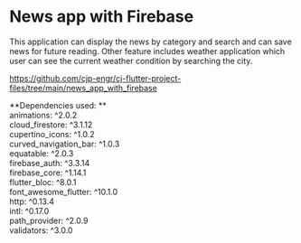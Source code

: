 # News app with Firebase

This application can display the news by category and search and can save news for future reading. Other feature includes weather application which user can see the current weather condition by searching the city.

https://github.com/cjp-engr/cj-flutter-project-files/tree/main/news_app_with_firebase

**Dependencies used: **
<br />
  animations: ^2.0.2 <br />
  cloud_firestore: ^3.1.12 <br />
  cupertino_icons: ^1.0.2 <br />
  curved_navigation_bar: ^1.0.3 <br />
  equatable: ^2.0.3 <br />
  firebase_auth: ^3.3.14 <br />
  firebase_core: ^1.14.1 <br />
  flutter_bloc: ^8.0.1 <br />
  font_awesome_flutter: ^10.1.0 <br />
  http: ^0.13.4 <br />
  intl: ^0.17.0 <br />
  path_provider: ^2.0.9 <br />
  validators: ^3.0.0 <br />

